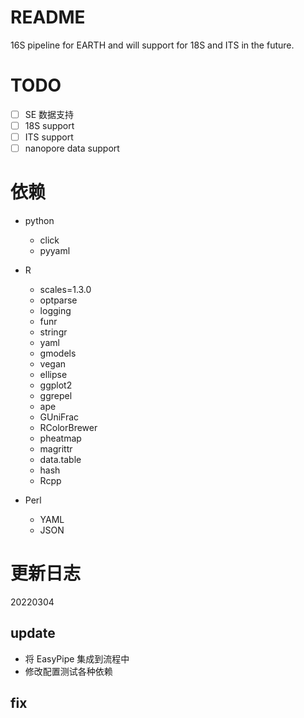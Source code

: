 # README
16S pipeline for EARTH and will support for 18S and ITS in the future.

# TODO
- [ ] SE 数据支持
- [ ] 18S support
- [ ] ITS support
- [ ] nanopore data support

# 依赖
- python
    - click
    - pyyaml
  
- R
  - scales=1.3.0
  - optparse
  - logging
  - funr
  - stringr
  - yaml
  - gmodels
  - vegan
  - ellipse
  - ggplot2
  - ggrepel
  - ape
  - GUniFrac
  - RColorBrewer
  - pheatmap
  - magrittr
  - data.table
  - hash
  - Rcpp

- Perl
  - YAML
  - JSON

# 更新日志
20220304
## update
- 将 EasyPipe 集成到流程中
- 修改配置测试各种依赖
## fix
